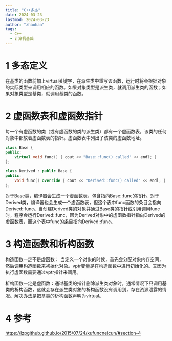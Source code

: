 ```yaml
---
title: "C++多态"
date: 2024-03-23
lastmod: 2024-03-23
author: "zhaohan"
tags:
  - C++
  - 计算机基础
---
```


# 1 多态定义

在基类的函数前加上virtual关键字，在派生类中重写该函数，运行时将会根据对象的实际类型来调用相应的函数。如果对象类型是派生类，就调用派生类的函数；如果对象类型是基类，就调用基类的函数。

# 2 虚函数表和虚函数指针

每一个有虚函数的类（或有虚函数的类的派生类）都有一个虚函数表，该类的任何对象中都放着虚函数表的指针。虚函数表中列出了该类的虚函数地址。

```cpp
class Base {
public:
    virtual void func() { cout << "Base::func() called" << endl; }
};

class Derived : public Base {
public:
    void func() override { cout << "Derived::func() called" << endl; }
};
```
对于Base类，编译器会生成一个虚函数表，包含指向Base::func的指针。对于Derived类，编译器也会生成一个虚函数表，但这个表中func函数的条目会指向Derived::func。当创建Derived类的对象并通过Base类的指针或引用调用func时，程序会运行Derived::func，因为Derived对象中的虚函数指针指向Derived的虚函数表，而这个表中func的条目指向Derived::func。


# 3 构造函数和析构函数

构造函数一定不是虚函数： 当定义一个对象的时候，首先会分配对象内存空间，然后调用构造函数来初始化对象。vptr变量是在构造函数中进行初始化的。又因为执行虚函数需要通过vptr指针来调用。

析构函数一定是虚函数：通过基类的指针删除派生类对象时，通常情况下只调用基类的析构函数，这就会存在派生类对象的析构函数没有调用到，存在资源泄露的情况。解决办法是把基类的析构函数声明为virtual。


# 4 参考
https://lzpgithub.github.io/2015/07/24/xufuncneicun/#section-4